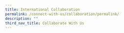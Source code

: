 ```yaml
---
title: International Collaboration
permalink: /connect-with-us/collaboration/permalink/
description: ""
third_nav_title: Collaborate With Us
---
```


